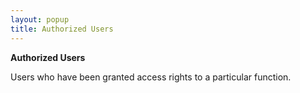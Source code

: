 ```yaml
---
layout: popup
title: Authorized Users
---
```



**Authorized Users**


Users who have been granted access rights to a particular function.

